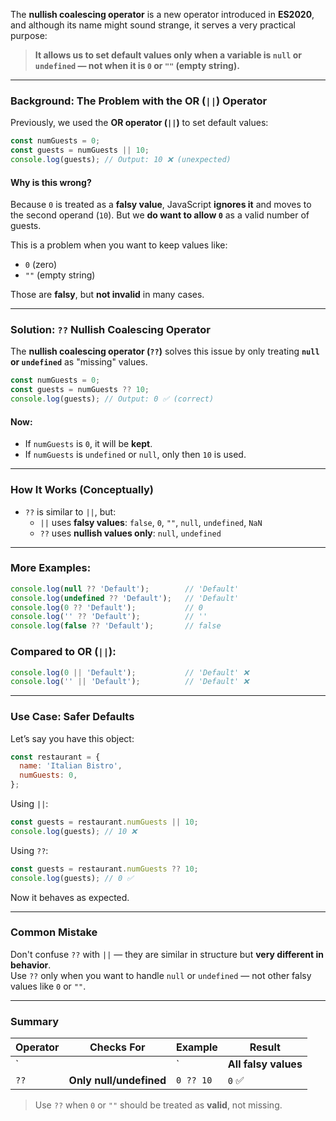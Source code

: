 
The **nullish coalescing operator** is a new operator introduced in **ES2020**, and although its name might sound strange, it serves a very practical purpose:

> **It allows us to set default values only when a variable is `null` or `undefined` — not when it is `0` or `""` (empty string).**

---

###  Background: The Problem with the OR (`||`) Operator

Previously, we used the **OR operator (`||`)** to set default values:

```js
const numGuests = 0;
const guests = numGuests || 10;
console.log(guests); // Output: 10 ❌ (unexpected)
```

#### Why is this wrong?

Because `0` is treated as a **falsy value**, JavaScript **ignores it** and moves to the second operand (`10`). But we **do want to allow `0`** as a valid number of guests.

This is a problem when you want to keep values like:
- `0` (zero)
- `""` (empty string)

Those are **falsy**, but **not invalid** in many cases.

---

### Solution: `??` Nullish Coalescing Operator

The **nullish coalescing operator (`??`)** solves this issue by only treating **`null` or `undefined`** as "missing" values.

```js
const numGuests = 0;
const guests = numGuests ?? 10;
console.log(guests); // Output: 0 ✅ (correct)
```

#### Now:
- If `numGuests` is `0`, it will be **kept**.
- If `numGuests` is `undefined` or `null`, only then `10` is used.

---

###  How It Works (Conceptually)

- `??` is similar to `||`, but:
    - `||` uses **falsy values**: `false`, `0`, `""`, `null`, `undefined`, `NaN`
    - `??` uses **nullish values only**: `null`, `undefined`

---
### More Examples:

```js
console.log(null ?? 'Default');        // 'Default'
console.log(undefined ?? 'Default');   // 'Default'
console.log(0 ?? 'Default');           // 0
console.log('' ?? 'Default');          // ''
console.log(false ?? 'Default');       // false
```
###  Compared to OR (`||`):

```js
console.log(0 || 'Default');           // 'Default' ❌
console.log('' || 'Default');          // 'Default' ❌
```
---

###  Use Case: Safer Defaults

Let’s say you have this object:

```js
const restaurant = {
  name: 'Italian Bistro',
  numGuests: 0,
};
```
Using `||`:

```js
const guests = restaurant.numGuests || 10;
console.log(guests); // 10 ❌
```

Using `??`:

```js
const guests = restaurant.numGuests ?? 10;
console.log(guests); // 0 ✅
```

Now it behaves as expected.

---

###  Common Mistake

Don't confuse `??` with `||` — they are similar in structure but **very different in behavior**.  
Use `??` only when you want to handle `null` or `undefined` — not other falsy values like `0` or `""`.

---

###  Summary

| Operator | Checks For              | Example   | Result               |
| -------- | ----------------------- | --------- | -------------------- |
| `        |                         | `         | **All falsy values** |
| `??`     | **Only null/undefined** | `0 ?? 10` | `0` ✅                |

> Use `??` when `0` or `""` should be treated as **valid**, not missing.